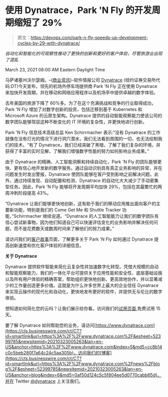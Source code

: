 # 使用 Dynatrace，Park 'N Fly 的开发周期缩短了 29%

> 原文：<https://devops.com/park-n-fly-speeds-up-development-cycles-by-29-with-dynatrace/>

*自动化和智能化的可观察性推动了更快的创新和更好的客户体验，尽管旅游业出现了混乱*

<time datetime="2021-03-23T12:00:00Z">March 23, 2021 08:00 AM Eastern Daylight Time</time>

马萨诸塞州沃尔瑟姆。–([商业资讯](https://www.businesswire.com/))–软件情报公司 [Dynatrace](https://cts.businesswire.com/ct/CT?id=smartlink&url=https%3A%2F%2Fwww.dynatrace.com%2F%3Futm_medium%3Dpr%26utm_source%3Ddynatrace-website%26utm_campaign%3Ddynatrace%26utm_content%3Dpark_n_fly%26utm_term%3Dnone&esheet=52399785&newsitemid=20210323005263&lan=en-US&anchor=Dynatrace&index=1&md5=aaf0734de30b1be18371b9c31258df08) (纽约证券交易所代码:DT)今天宣布，领先的机场外停车场提供商 Park 'N Fly 正在使用 Dynatrace 来加快开发周期，并在移动和网络应用程序以及机场亭中提供卓越的数字体验。

去年美国的旅游下降了 60%多。为了在这个充满挑战和竞争的行业取得成功，Park 'N Fly 增加了对数字创新的投资，包括迁移到基于 Kubernetes 和 Microsoft Azure 的云原生架构。Dynatrace 提供的自动智能观察能力使该公司的数字团队能够驾驭这种不断变化的 IT 环境的复杂性，并更快地进行创新。

Park 'N Fly 信息技术高级总监 Ken Schirrmacher 表示:“没有 Dynatrace 的工作就像在没有灯光的情况下进行洞穴潜水，我们无法看到周围的一切，也无法绘制我们的技术。“有了 Dynatrace，我们已经突破了黑暗，了解了我们复杂的环境，并获得了丰富的实时见解，了解我们增强数字性能的努力如何影响业务成果。”

由于 Dynatrace 的精确、人工智能洞察和持续自动化，Park 'N Fly 的团队能够更快、更有信心地开发新的数字服务。通过自动识别具有真正业务影响的异常，并在问题发生时发出警报，Dynatrace 使团队能够在客户受到影响之前解决问题。此外，通过持续发现、自动配置和检测，Dynatrace 的自动化大大减少了手动密集型任务。因此，Park 'N Fly 能够将开发周期平均加快 29%，包括在其最繁忙的两周冲刺阶段提高 43%。

“Dynatrace 让我们能够更快地创新，这有助于我们的移动应用推出面向客户的主要新功能，特别是我们的 Come Get Me 和 Shuttle Tracker 功能，”Schirrmacher 继续说道。“Dynatrace 的人工智能能力让我们的数字团队有信心尝试新事物，因为他们知道自己可以快速评估变化的业务影响并解决任何问题，而不是花费数天或数周时间来了解他们的努力成果。”

请访问我们的[客户故事](https://cts.businesswire.com/ct/CT?id=smartlink&url=https%3A%2F%2Fwww.dynatrace.com%2Fnews%2Fcustomer-stories%2Fpark-n-fly%2F%3Futm_medium%3Dpr%26utm_source%3Ddynatrace-website%26utm_campaign%3Ddynatrace%26utm_content%3Dpark_n_fly%26utm_term%3Dnone%2F&esheet=52399785&newsitemid=20210323005263&lan=en-US&anchor=Customer+Stories&index=3&md5=3366dbc28eb22980b21e0a3a0cca4157)页面，了解更多关于 Park 'N Fly 如何通过 Dynatrace 提高创新速度和优化客户体验的详细信息。

**关于 Dynatrace**

Dynatrace 提供软件智能来简化云复杂性并加速数字化转型。凭借大规模的自动和智能观察能力，我们的一体化平台可提供关于应用性能和安全性、底层基础设施以及所有用户体验的精确答案，帮助组织更快地创新、更高效地协作，并以显著减少的工作量创造更多价值。这就是为什么许多世界上最大的企业信任 Dynatrace 来实现云操作的现代化和自动化，更快地发布更好的软件，并提供无与伦比的数字体验。

想知道如何简化您的云吗？让我们展示给你看。访问我们的[试用页面](https://cts.businesswire.com/ct/CT?id=smartlink&url=https%3A%2F%2Fwww.dynatrace.com%2Ftrial%2F&esheet=52399785&newsitemid=20210323005263&lan=en-US&anchor=trial+page&index=4&md5=d2680800a6a8f539de0060d18dcf1c15),免费试用 15 天。

要了解 Dynatrace 如何帮助您的业务，请访问[https://www.dynatrace.com](https://cts.businesswire.com/ct/CT?id=smartlink&url=https%3A%2F%2Fwww.dynatrace.com%2F&esheet=52399785&newsitemid=20210323005263&lan=en-US&anchor=https%3A%2F%2Fwww.dynatrace.com&index=5&md5=cc8b14c0c5beb280f7a64c24c5aa305b)，访问我们的[博客](https://cts.businesswire.com/ct/CT?id=smartlink&url=https%3A%2F%2Fwww.dynatrace.com%2Fnews%2Fblog%2F&esheet=52399785&newsitemid=20210323005263&lan=en-US&anchor=blog&index=6&md5=0af50d124c5c5f804ee5d0770cabb65d)，并在 Twitter [@dynatrace](https://cts.businesswire.com/ct/CT?id=smartlink&url=https%3A%2F%2Ftwitter.com%2FDynatrace%2F&esheet=52399785&newsitemid=20210323005263&lan=en-US&anchor=%40dynatrace&index=7&md5=f3ad49db9f214073f39eb56f2884d29c) 上关注我们。

![](img/eef30c5612ef186e36c5c6d3491aa738.png)